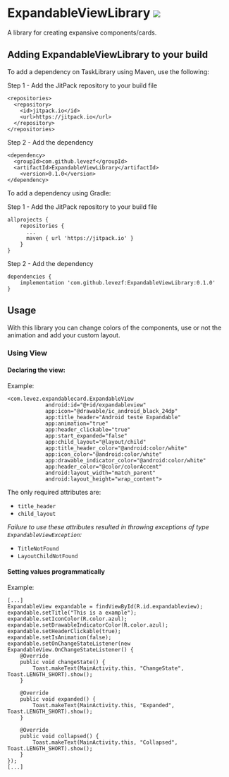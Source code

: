 # ExpandableViewLibrary  [![](https://jitpack.io/v/levezf/ExpandableViewLibrary.svg)](https://jitpack.io/#levezf/ExpandableViewLibrary)

A library for creating expansive components/cards.

## Adding ExpandableViewLibrary to your build

To add a dependency on TaskLibrary using Maven, use the following:

Step 1 - Add the JitPack repository to your build file
```
<repositories>
  <repository>
    <id>jitpack.io</id>
    <url>https://jitpack.io</url>
  </repository>
</repositories>
```
Step 2 - Add the dependency
```
<dependency>
  <groupId>com.github.levezf</groupId>
  <artifactId>ExpandableViewLibrary</artifactId>
	<version>0.1.0</version>
</dependency>
```
To add a dependency using Gradle:

Step 1 - Add the JitPack repository to your build file
```
allprojects {
    repositories {
      ...
      maven { url 'https://jitpack.io' }
    }
}
```
Step 2 - Add the dependency
```
dependencies {
    implementation 'com.github.levezf:ExpandableViewLibrary:0.1.0'
}
```
## Usage

With this library you can change colors of the components, use or not the animation and add your custom layout.

### Using View

#### Declaring the view:

Example:
```
<com.levez.expandablecard.ExpandableView
            android:id="@+id/expandableview"
            app:icon="@drawable/ic_android_black_24dp"
            app:title_header="Android teste Expandable"
            app:animation="true"
            app:header_clickable="true"
            app:start_expanded="false"
            app:child_layout="@layout/child"
            app:title_header_color="@android:color/white"
            app:icon_color="@android:color/white"
            app:drawable_indicator_color="@android:color/white"
            app:header_color="@color/colorAccent"
            android:layout_width="match_parent"
            android:layout_height="wrap_content">
```

The only required attributes are:
 * ```title_header```
 * ```child_layout```
 
 *Failure to use these attributes resulted in throwing exceptions of type ```ExpandableViewException```:*
 * ```TitleNotFound```
 * ```LayoutChildNotFound```

#### Setting values programmatically

Example:
```
[...]
ExpandableView expandable = findViewById(R.id.expandableview);
expandable.setTitle("This is a example");
expandable.setIconColor(R.color.azul);
expandable.setDrawableIndicatorColor(R.color.azul);
expandable.setHeaderClickable(true);
expandable.setIsAnimation(false);
expandable.setOnChangeStateListener(new ExpandableView.OnChangeStateListener() {
    @Override
    public void changeState() {
        Toast.makeText(MainActivity.this, "ChangeState", Toast.LENGTH_SHORT).show();
    }

    @Override
    public void expanded() {
        Toast.makeText(MainActivity.this, "Expanded", Toast.LENGTH_SHORT).show();
    }

    @Override
    public void collapsed() {
        Toast.makeText(MainActivity.this, "Collapsed", Toast.LENGTH_SHORT).show();
    }
});
[...]
```
